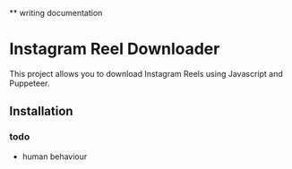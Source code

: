** writing documentation
# Instagram Reel Downloader

This project allows you to download Instagram Reels using Javascript and Puppeteer.

## Installation



### todo
- human behaviour





